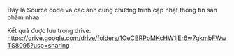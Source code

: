 Đây là Source code và các ảnh cùng chương trình cập nhật thông tin sản phẩm nhaa

Kết quả được lưu trong drive: https://drive.google.com/drive/folders/1OeCBRPoMKcHW1jEr6w7gkmbFWwTS8095?usp=sharing
